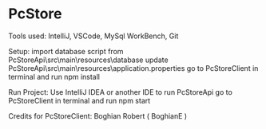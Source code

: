# PcStore

Tools used: IntelliJ, VSCode, MySql WorkBench, Git

Setup:
  import database script from PcStoreApi\src\main\resources\database
  update PcStoreApi\src\main\resources\application.properties
  go to PcStoreClient in terminal and run npm install
  
Run Project:
  Use IntelliJ IDEA or another IDE to run PcStoreApi
  go to PcStoreClient in terminal and run npm start
  
Credits for PcStoreClient: Boghian Robert ( BoghianE )
